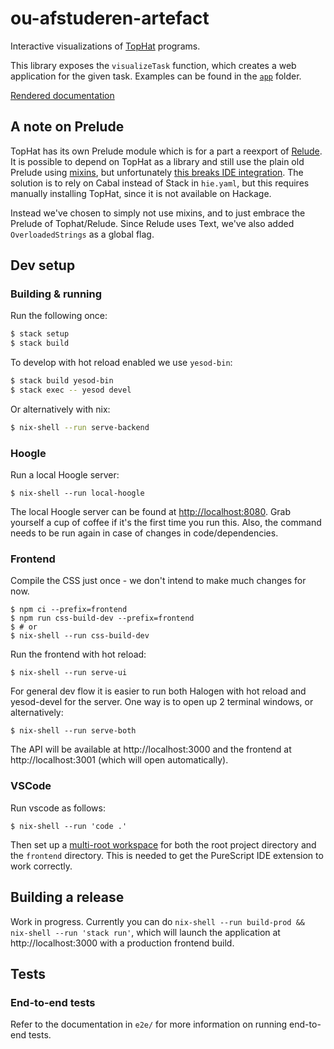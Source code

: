 # ou-afstuderen-artefact

Interactive visualizations of [TopHat](https://github.com/timjs/tophat-haskell)
programs.

This library exposes the `visualizeTask` function, which creates a web
application for the given task. Examples can be found in the [`app`](./app)
folder.

[Rendered documentation](https://mark-gerarts.github.io/ou-afstuderen-artefact/)

## A note on Prelude

TopHat has its own Prelude module which is for a part a reexport of
[Relude](https://github.com/kowainik/relude). It is possible to depend on TopHat
as a library and still use the plain old Prelude using
[mixins](https://cabal.readthedocs.io/en/3.4/cabal-package.html#pkg-field-mixins),
but unfortunately [this breaks IDE
integration](https://github.com/haskell/haskell-language-server/issues/1415).
The solution is to rely on Cabal instead of Stack in `hie.yaml`, but this
requires manually installing TopHat, since it is not available on Hackage.

Instead we've chosen to simply not use mixins, and to just embrace the Prelude
of Tophat/Relude. Since Relude uses Text, we've also added `OverloadedStrings` as
a global flag.

## Dev setup

### Building & running

Run the following once:

```bash
$ stack setup
$ stack build
```

To develop with hot reload enabled we use `yesod-bin`:

```bash
$ stack build yesod-bin
$ stack exec -- yesod devel
```

Or alternatively with nix:

```bash
$ nix-shell --run serve-backend
```

### Hoogle

Run a local Hoogle server:

```
$ nix-shell --run local-hoogle
```

The local Hoogle server can be found at
[http://localhost:8080](http://localhost:8080). Grab yourself a cup of coffee if
it's the first time you run this. Also, the command needs to be run again in
case of changes in code/dependencies.

### Frontend

Compile the CSS just once - we don't intend to make much changes for now.

```
$ npm ci --prefix=frontend
$ npm run css-build-dev --prefix=frontend
$ # or
$ nix-shell --run css-build-dev
```

Run the frontend with hot reload:

```
$ nix-shell --run serve-ui
```

For general dev flow it is easier to run both Halogen with hot reload and
yesod-devel for the server. One way is to open up 2 terminal windows, or
alternatively:

```
$ nix-shell --run serve-both
```

The API will be available at  http://localhost:3000 and the frontend at
http://localhost:3001 (which will open automatically).

### VSCode

Run vscode as follows:

```
$ nix-shell --run 'code .'
```

Then set up a [multi-root
workspace](https://code.visualstudio.com/docs/editor/multi-root-workspaces) for
both the root project directory and the `frontend` directory. This is needed to
get the PureScript IDE extension to work correctly.

## Building a release

Work in progress. Currently you can do `nix-shell --run build-prod && nix-shell
--run 'stack run'`, which will launch the application at http://localhost:3000
with a production frontend build.

## Tests

### End-to-end tests

Refer to the documentation in `e2e/` for more information on running end-to-end
tests.
